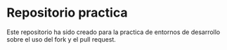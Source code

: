 # Repositorio practica

Este repositorio ha sido creado para la practica de entornos de desarrollo sobre el uso del fork y el pull request.
